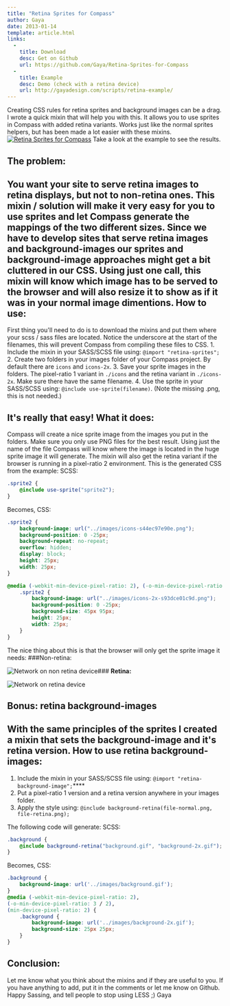 ```yaml
---
title: "Retina Sprites for Compass"
author: Gaya
date: 2013-01-14
template: article.html
links:
  -
    title: Download
    desc: Get on Github
    url: https://github.com/Gaya/Retina-Sprites-for-Compass
  -
    title: Example
    desc: Demo (check with a retina device)
    url: http://gayadesign.com/scripts/retina-example/
---
```

Creating CSS rules for retina sprites and background images can be a drag. I wrote a quick mixin that will help you with this. It allows you to use sprites in Compass with added retina variants. Works just like the normal sprites helpers, but has been made a lot easier with these mixins. [![](/articles/\/post-image.jpg "Retina Sprites for Compass")](http://www.gayadesign.com/diy/retina-sprites-for-compass/)<span id="more-869"></span> Take a look at the example to see the results.

The problem:
------------

 You want your site to serve retina images to retina displays, but not to non-retina ones. This mixin / solution will make it very easy for you to use sprites and let Compass generate the mappings of the two different sizes. Since we have to develop sites that serve retina images and background-images our sprites and background-image approaches might get a bit cluttered in our CSS. Using just one call, this mixin will know which image has to be served to the browser and will also resize it to show as if it was in your normal image dimentions. How to use:
-----------

 First thing you'll need to do is to download the mixins and put them where your scss / sass files are located. Notice the underscore at the start of the filenames, this will prevent Compass from compiling these files to CSS. 1. Include the mixin in your SASS/SCSS file using: `@import "retina-sprites";`
2. Create two folders in your images folder of your Compass project. By default there are `icons` and `icons-2x`.
3. Save your sprite images in the folders. The pixel-ratio 1 variant in `./icons` and the retina variant in `./icons-2x`. Make sure there have the same filename.
4. Use the sprite in your SASS/SCSS using: `@include use-sprite(filename)`. (Note the missing .png, this is not needed.)

 It's really that easy! What it does:
-------------

 Compass will create a nice sprite image from the images you put in the folders. Make sure you only use PNG files for the best result. Using just the name of the file Compass will know where the image is located in the huge sprite image it will generate. The mixin will also get the retina variant if the browser is running in a pixel-ratio 2 environment. This is the generated CSS from the example: SCSS: 
```scss
.sprite2 {
    @include use-sprite("sprite2");
}
```
 Becomes, CSS: 
```css
.sprite2 {
    background-image: url("../images/icons-s44ec97e90e.png");
    background-position: 0 -25px;
    background-repeat: no-repeat;
    overflow: hidden;
    display: block;
    height: 25px;
    width: 25px;
}

@media (-webkit-min-device-pixel-ratio: 2), (-o-min-device-pixel-ratio: 3 / 2), (min-device-pixel-ratio: 2) {
    .sprite2 {
        background-image: url("../images/icons-2x-s93dce01c9d.png");
        background-position: 0 -25px;
        background-size: 45px 95px;
        height: 25px;
        width: 25px;
    }
}
```
 The nice thing about this is that the browser will only get the sprite image it needs:
###Non-retina:

![Network on non retina device](/articles/\/network-non-retina.jpg "Network on non retina device")### **Retina:**

![Network on retina device](/articles/\/network-retina.jpg "Network on retina device")

Bonus: retina background-images
-------------------------------

 With the same principles of the sprites I created a mixin that sets the background-image and it's retina version. How to use retina background-images:
------------------------------------

1. Include the mixin in your SASS/SCSS file using: `@import "retina-background-image";`****
2. Put a pixel-ratio 1 version and a retina version anywhere in your images folder.
3. Apply the style using: `@include background-retina(file-normal.png, file-retina.png);`

 The following code will generate: SCSS: 
```scss
.background {
    @include background-retina("background.gif", "background-2x.gif");
}
```
 Becomes, CSS: 
```css
.background {
    background-image: url('../images/background.gif');
}
@media (-webkit-min-device-pixel-ratio: 2),
(-o-min-device-pixel-ratio: 3 / 2),
(min-device-pixel-ratio: 2) {
    .background {
        background-image: url('../images/background-2x.gif');
        background-size: 25px 25px;
    }
}
```
 Conclusion:
-----------

 Let me know what you think about the mixins and if they are useful to you. If you have anything to add, put it in the comments or let me know on Github. Happy Sassing, and tell people to stop using LESS ;) Gaya